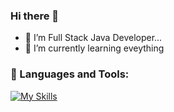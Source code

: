 ### Hi there 👋


- 🔭 I’m Full Stack Java Developer...
- 🌱 I’m currently learning eveything

### 🔧 Languages and Tools:

[![My Skills](https://skillicons.dev/icons?i=js,html,css,java,cpp,react)](https://skillicons.dev)





